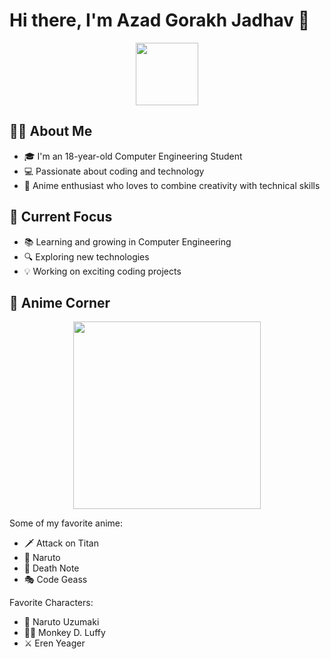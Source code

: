 # Hi there, I'm Azad Gorakh Jadhav 👋

<div align="center">
  <img src="https://media.giphy.com/media/M9gbBd9nbDrOTu1Mqx/giphy.gif" width="100"/>
</div>

## 👨‍💻 About Me

- 🎓 I'm an 18-year-old Computer Engineering Student
- 💻 Passionate about coding and technology
- 🌟 Anime enthusiast who loves to combine creativity with technical skills

## 🎯 Current Focus

- 📚 Learning and growing in Computer Engineering
- 🔍 Exploring new technologies
- 💡 Working on exciting coding projects

## 🌸 Anime Corner

<div align="center">
  <img src="https://giphy.com/gifs/movie-cute-yALcFbrKshfoY" width="300"/>
</div>

Some of my favorite anime:
- 🗡️ Attack on Titan
- 🍜 Naruto
- 📓 Death Note
- 🎭 Code Geass

Favorite Characters:
- 🦊 Naruto Uzumaki
- 🏴‍☠️ Monkey D. Luffy
- ⚔️ Eren Yeager



